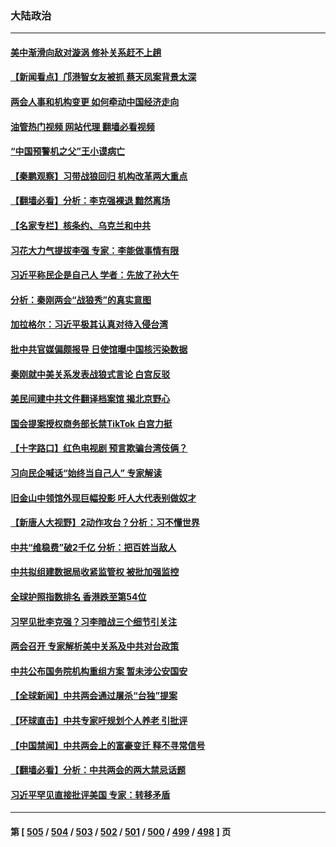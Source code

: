 ### 大陆政治
---
#### [美中渐滑向敌对漩涡 修补关系赶不上趟](../../pages/ncid277/n13945452.md?03081645) 
#### [【新闻看点】邝港智女友被抓 蔡天凤案背景太深](../../pages/ncid277/n13945283.md?03081645) 
#### [两会人事和机构变更 如何牵动中国经济走向](../../pages/ncid277/n13945109.md?03081645) 
#### [油管热门视频 网站代理 翻墙必看视频](http://138.2.39.72:81/youtube.html?epic-marker?03081645)
#### [“中国预警机之父”王小谟病亡](../../pages/ncid277/n13945329.md?03081645) 
#### [【秦鹏观察】习带战狼回归 机构改革两大重点](../../pages/ncid277/n13945288.md?03081645) 
#### [【翻墙必看】分析：李克强裸退 黯然离场](../../pages/ncid277/n13945367.md?03081645) 
#### [【名家专栏】核条约、乌克兰和中共](../../pages/ncid277/n13944896.md?03081645) 
#### [习花大力气提拔李强 专家：李能做事情有限](../../pages/ncid277/n13945149.md?03081645) 
#### [习近平称民企是自己人 学者：先放了孙大午](../../pages/ncid277/n13945185.md?03081645) 
#### [分析：秦刚两会“战狼秀”的真实意图](../../pages/ncid277/n13945163.md?03081645) 
#### [加拉格尔：习近平极其认真对待入侵台湾](../../pages/ncid277/n13945183.md?03081645) 
#### [批中共官媒偏颇报导 日使馆曝中国核污染数据](../../pages/ncid277/n13945112.md?03081645) 
#### [秦刚就中美关系发表战狼式言论 白宫反驳](../../pages/ncid277/n13945142.md?03081645) 
#### [美民间建中共文件翻译档案馆 揭北京野心](../../pages/ncid277/n13945166.md?03081645) 
#### [国会提案授权商务部长禁TikTok 白宫力挺](../../pages/ncid277/n13945138.md?03081645) 
#### [【十字路口】红色电视剧 预言欺骗台湾伎俩？](../../pages/ncid277/n13945024.md?03081645) 
#### [习向民企喊话“始终当自己人” 专家解读](../../pages/ncid277/n13944452.md?03081645) 
#### [旧金山中领馆外现巨幅投影 吁人大代表别做奴才](../../pages/ncid277/n13944995.md?03081645) 
#### [【新唐人大视野】2动作攻台？分析：习不懂世界](../../pages/ncid277/n13945070.md?03081645) 
#### [中共“维稳费”破2千亿 分析：把百姓当敌人](../../pages/ncid277/n13944840.md?03081645) 
#### [中共拟组建数据局收紧监管权 被批加强监控](../../pages/ncid277/n13944517.md?03081645) 
#### [全球护照指数排名 香港跌至第54位](../../pages/ncid277/n13944583.md?03081645) 
#### [习罕见批李克强？习李暗战三个细节引关注](../../pages/ncid277/n13944711.md?03081645) 
#### [两会召开 专家解析美中关系及中共对台政策](../../pages/ncid277/n13944787.md?03081645) 
#### [中共公布国务院机构重组方案 暂未涉公安国安](../../pages/ncid277/n13944827.md?03081645) 
#### [【全球新闻】中共两会通过屠杀“台独”提案](../../pages/ncid277/n13944788.md?03081645) 
#### [【环球直击】中共专家吁规划个人养老 引批评](../../pages/ncid277/n13944482.md?03081645) 
#### [【中国禁闻】中共两会上的富豪变迁 释不寻常信号](../../pages/ncid277/n13944419.md?03081645) 
#### [【翻墙必看】分析：中共两会的两大禁忌话题](../../pages/ncid277/n13944728.md?03081645) 
#### [习近平罕见直接批评美国 专家：转移矛盾](../../pages/ncid277/n13944674.md?03081645) 

---
#### 第 [ [505](./505.md?03081645) / [504](./504.md?03081645) / [503](./503.md?03081645) / [502](./502.md?03081645) / [501](./501.md?03081645) / [500](./500.md?03081645) / [499](./499.md?03081645) / [498](./498.md?03081645) ] 页
